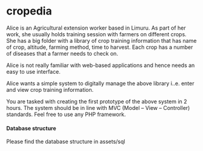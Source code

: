 # cropedia #

Alice is an Agricultural extension worker based in Limuru. As part of her work, she usually holds training session with farmers on different crops. She has a big folder with a library of crop training information that has name of crop, altitude, farming method, time to harvest. Each crop has a number of diseases that a farmer needs to check on.

Alice is not really familiar with web-based applications and hence needs an easy to use interface. 

Alice wants a simple system to digitally manage the above library i..e. enter and view crop training information. 

You are tasked with creating the first prototype of the above system in 2 hours.  The system should be in line with MVC (Model – View – Controller) standards. Feel free to use any PHP framework.

#### Database structure ####

Please find the database structure in assets/sql
